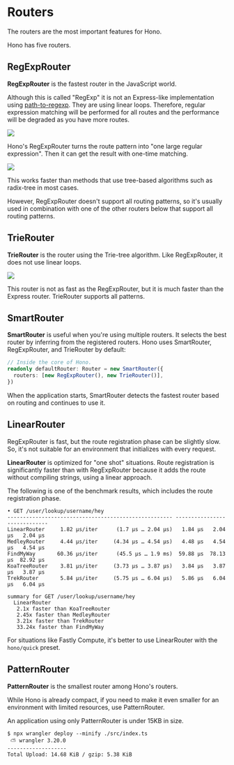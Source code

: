 # Routers

The routers are the most important features for Hono.

Hono has five routers.

## RegExpRouter

**RegExpRouter** is the fastest router in the JavaScript world.

Although this is called "RegExp" it is not an Express-like implementation using [path-to-regexp](https://github.com/pillarjs/path-to-regexp).
They are using linear loops.
Therefore, regular expression matching will be performed for all routes and the performance will be degraded as you have more routes.

![](/images/router-linear.jpg)

Hono's RegExpRouter turns the route pattern into "one large regular expression".
Then it can get the result with one-time matching.

![](/images/router-regexp.jpg)

This works faster than methods that use tree-based algorithms such as radix-tree in most cases.

However, RegExpRouter doesn't support all routing patterns, so it's usually used in combination with one of the other routers below that support all routing patterns.

## TrieRouter

**TrieRouter** is the router using the Trie-tree algorithm.
Like RegExpRouter, it does not use linear loops.

![](/images/router-tree.jpg)

This router is not as fast as the RegExpRouter, but it is much faster than the Express router.
TrieRouter supports all patterns.

## SmartRouter

**SmartRouter** is useful when you're using multiple routers. It selects the best router by inferring from the registered routers.
Hono uses SmartRouter, RegExpRouter, and TrieRouter by default:

```ts
// Inside the core of Hono.
readonly defaultRouter: Router = new SmartRouter({
  routers: [new RegExpRouter(), new TrieRouter()],
})
```

When the application starts, SmartRouter detects the fastest router based on routing and continues to use it.

## LinearRouter

RegExpRouter is fast, but the route registration phase can be slightly slow.
So, it's not suitable for an environment that initializes with every request.

**LinearRouter** is optimized for "one shot" situations.
Route registration is significantly faster than with RegExpRouter because it adds the route without compiling strings, using a linear approach.

The following is one of the benchmark results, which includes the route registration phase.

```console
• GET /user/lookup/username/hey
----------------------------------------------------- -----------------------------
LinearRouter     1.82 µs/iter      (1.7 µs … 2.04 µs)   1.84 µs   2.04 µs   2.04 µs
MedleyRouter     4.44 µs/iter     (4.34 µs … 4.54 µs)   4.48 µs   4.54 µs   4.54 µs
FindMyWay       60.36 µs/iter      (45.5 µs … 1.9 ms)  59.88 µs  78.13 µs  82.92 µs
KoaTreeRouter    3.81 µs/iter     (3.73 µs … 3.87 µs)   3.84 µs   3.87 µs   3.87 µs
TrekRouter       5.84 µs/iter     (5.75 µs … 6.04 µs)   5.86 µs   6.04 µs   6.04 µs

summary for GET /user/lookup/username/hey
  LinearRouter
   2.1x faster than KoaTreeRouter
   2.45x faster than MedleyRouter
   3.21x faster than TrekRouter
   33.24x faster than FindMyWay
```

For situations like Fastly Compute, it's better to use LinearRouter with the `hono/quick` preset.

## PatternRouter

**PatternRouter** is the smallest router among Hono's routers.

While Hono is already compact, if you need to make it even smaller for an environment with limited resources, use PatternRouter.

An application using only PatternRouter is under 15KB in size.

```console
$ npx wrangler deploy --minify ./src/index.ts
 ⛅️ wrangler 3.20.0
-------------------
Total Upload: 14.68 KiB / gzip: 5.38 KiB
```

